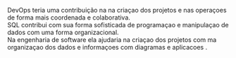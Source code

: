 DevOps teria uma contribuição na na criaçao dos projetos e nas operaçoes de forma mais coordenada  e colaborativa.  
SQL contribui com sua forma sofisticada de programaçao e manipulaçao de dados com uma forma organizacional.  
Na engenharia de software ela ajudaria na criaçao dos projetos com ma organizaçao dos dados e informaçoes com diagramas e aplicacoes .  

